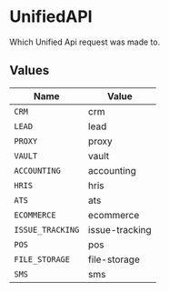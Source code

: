 # UnifiedAPI

Which Unified Api request was made to.


## Values

| Name             | Value            |
| ---------------- | ---------------- |
| `CRM`            | crm              |
| `LEAD`           | lead             |
| `PROXY`          | proxy            |
| `VAULT`          | vault            |
| `ACCOUNTING`     | accounting       |
| `HRIS`           | hris             |
| `ATS`            | ats              |
| `ECOMMERCE`      | ecommerce        |
| `ISSUE_TRACKING` | issue-tracking   |
| `POS`            | pos              |
| `FILE_STORAGE`   | file-storage     |
| `SMS`            | sms              |